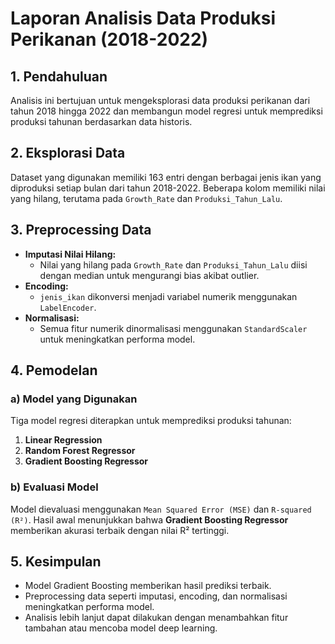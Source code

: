 
# Laporan Analisis Data Produksi Perikanan (2018-2022)

## 1. Pendahuluan

Analisis ini bertujuan untuk mengeksplorasi data produksi perikanan dari tahun 2018 hingga 2022 dan membangun model regresi untuk memprediksi produksi tahunan berdasarkan data historis.

## 2. Eksplorasi Data

Dataset yang digunakan memiliki 163 entri dengan berbagai jenis ikan yang diproduksi setiap bulan dari tahun 2018-2022. Beberapa kolom memiliki nilai yang hilang, terutama pada `Growth_Rate` dan `Produksi_Tahun_Lalu`.

## 3. Preprocessing Data

- **Imputasi Nilai Hilang:**
  - Nilai yang hilang pada `Growth_Rate` dan `Produksi_Tahun_Lalu` diisi dengan median untuk mengurangi bias akibat outlier.
- **Encoding:**
  - `jenis_ikan` dikonversi menjadi variabel numerik menggunakan `LabelEncoder`.
- **Normalisasi:**
  - Semua fitur numerik dinormalisasi menggunakan `StandardScaler` untuk meningkatkan performa model.

## 4. Pemodelan

### a) Model yang Digunakan

Tiga model regresi diterapkan untuk memprediksi produksi tahunan:

1. **Linear Regression**
2. **Random Forest Regressor**
3. **Gradient Boosting Regressor**

### b) Evaluasi Model

Model dievaluasi menggunakan `Mean Squared Error (MSE)` dan `R-squared (R²)`. Hasil awal menunjukkan bahwa **Gradient Boosting Regressor** memberikan akurasi terbaik dengan nilai R² tertinggi.

## 5. Kesimpulan

- Model Gradient Boosting memberikan hasil prediksi terbaik.
- Preprocessing data seperti imputasi, encoding, dan normalisasi meningkatkan performa model.
- Analisis lebih lanjut dapat dilakukan dengan menambahkan fitur tambahan atau mencoba model deep learning.
